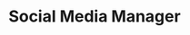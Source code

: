 ---
title: Social Media Manager
summary: Join our dynamic team as a Social Media Manager to help amplify CT5 Pride's message of inclusivity and celebration across our digital platforms.
job_description: |
  As our Social Media Manager, you'll play a crucial role in shaping and delivering CT5 Pride's digital presence. This role combines creativity with strategic thinking to engage our community and promote our events.

  ## Key Responsibilities:
  - Develop and implement social media strategy across all platforms
  - Create engaging content that reflects our values and mission
  - Monitor and engage with community interactions
  - Track and report on social media metrics
  - Collaborate with other teams to promote events and initiatives

  ## What We Offer:
  - Flexible remote working
  - Supportive and inclusive team environment
  - Opportunity to make a real difference in the LGBTQ+ community
  - Professional development opportunities
essential_criteria:
  - Experience managing social media accounts for organizations or events
  - Strong written and visual communication skills
  - Understanding of social media best practices and analytics
  - Commitment to LGBTQ+ inclusion and equality
  - Ability to work independently and as part of a team
desirable_criteria:
  - Previous experience with Pride or LGBTQ+ organizations
  - Graphic design skills
  - Experience with social media scheduling tools
  - Photography or video editing skills
  - Event promotion experience
department: Marketing
application_deadline: 2024-05-01T23:59:59Z
status: Open
apply_button_label: Join Our Team
form_target_id: social-media-role
role_image: /images/uploads/social-media-role.svg
--- 